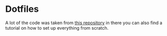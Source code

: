 # Dotfiles

A lot of the code was taken from [this repository](https://github.com/jonas-mika/dotfiles) in there you can also find a tutorial on how to set up everything from scratch.

